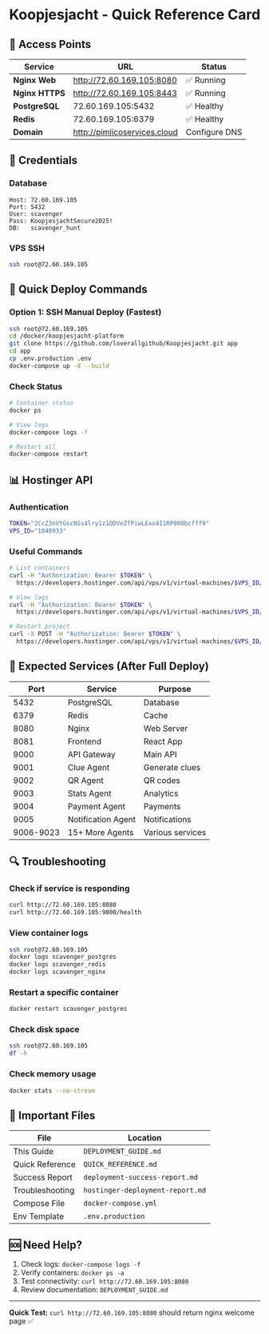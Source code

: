 # Koopjesjacht - Quick Reference Card

## 🔗 Access Points

| Service | URL | Status |
|---------|-----|--------|
| **Nginx Web** | http://72.60.169.105:8080 | ✅ Running |
| **Nginx HTTPS** | http://72.60.169.105:8443 | ✅ Running |
| **PostgreSQL** | 72.60.169.105:5432 | ✅ Healthy |
| **Redis** | 72.60.169.105:6379 | ✅ Healthy |
| **Domain** | http://pimlicoservices.cloud | Configure DNS |

## 🔐 Credentials

### Database
```
Host: 72.60.169.105
Port: 5432
User: scavenger
Pass: KoopjesjachtSecure2025!
DB:   scavenger_hunt
```

### VPS SSH
```bash
ssh root@72.60.169.105
```

## 🚀 Quick Deploy Commands

### Option 1: SSH Manual Deploy (Fastest)
```bash
ssh root@72.60.169.105
cd /docker/koopjesjacht-platform
git clone https://github.com/loverallgithub/Koopjesjacht.git app
cd app
cp .env.production .env
docker-compose up -d --build
```

### Check Status
```bash
# Container status
docker ps

# View logs
docker-compose logs -f

# Restart all
docker-compose restart
```

## 📊 Hostinger API

### Authentication
```bash
TOKEN="2CcZ3nVYGscNSs4lry1z1ODVeZfPiwLExx4I1RP000bcfff9"
VPS_ID="1048933"
```

### Useful Commands
```bash
# List containers
curl -H "Authorization: Bearer $TOKEN" \
  https://developers.hostinger.com/api/vps/v1/virtual-machines/$VPS_ID/docker/koopjesjacht-platform/containers

# View logs
curl -H "Authorization: Bearer $TOKEN" \
  https://developers.hostinger.com/api/vps/v1/virtual-machines/$VPS_ID/docker/koopjesjacht-platform/logs

# Restart project
curl -X POST -H "Authorization: Bearer $TOKEN" \
  https://developers.hostinger.com/api/vps/v1/virtual-machines/$VPS_ID/docker/koopjesjacht-platform/restart
```

## 🎯 Expected Services (After Full Deploy)

| Port | Service | Purpose |
|------|---------|---------|
| 5432 | PostgreSQL | Database |
| 6379 | Redis | Cache |
| 8080 | Nginx | Web Server |
| 8081 | Frontend | React App |
| 9000 | API Gateway | Main API |
| 9001 | Clue Agent | Generate clues |
| 9002 | QR Agent | QR codes |
| 9003 | Stats Agent | Analytics |
| 9004 | Payment Agent | Payments |
| 9005 | Notification Agent | Notifications |
| 9006-9023 | 15+ More Agents | Various services |

## 🔍 Troubleshooting

### Check if service is responding
```bash
curl http://72.60.169.105:8080
curl http://72.60.169.105:9000/health
```

### View container logs
```bash
ssh root@72.60.169.105
docker logs scavenger_postgres
docker logs scavenger_redis
docker logs scavenger_nginx
```

### Restart a specific container
```bash
docker restart scavenger_postgres
```

### Check disk space
```bash
ssh root@72.60.169.105
df -h
```

### Check memory usage
```bash
docker stats --no-stream
```

## 📁 Important Files

| File | Location |
|------|----------|
| This Guide | `DEPLOYMENT_GUIDE.md` |
| Quick Reference | `QUICK_REFERENCE.md` |
| Success Report | `deployment-success-report.md` |
| Troubleshooting | `hostinger-deployment-report.md` |
| Compose File | `docker-compose.yml` |
| Env Template | `.env.production` |

## 🆘 Need Help?

1. Check logs: `docker-compose logs -f`
2. Verify containers: `docker ps -a`
3. Test connectivity: `curl http://72.60.169.105:8080`
4. Review documentation: `DEPLOYMENT_GUIDE.md`

---

**Quick Test:** `curl http://72.60.169.105:8080` should return nginx welcome page ✅
